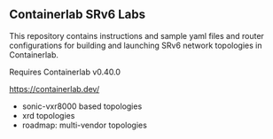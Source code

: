 ## Containerlab SRv6 Labs

This repository contains instructions and sample yaml files and router configurations for building and launching SRv6 network topologies in Containerlab.

Requires Containerlab v0.40.0 

https://containerlab.dev/

* sonic-vxr8000 based topologies
* xrd topologies
* roadmap: multi-vendor topologies